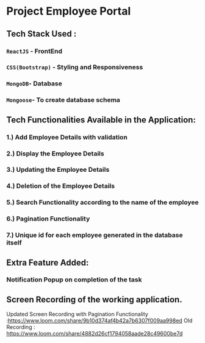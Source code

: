 # Project Employee Portal 


## Tech Stack Used :

### `ReactJS` - FrontEnd 

### `CSS(Bootstrap)` - Styling and Responsiveness

### `MongoDB`- Database 

### `Mongoose`- To create database schema

## Tech Functionalities Available in the Application:

  ### 1.) Add Employee Details with validation
  ### 2.) Display the Employee Details
  ### 3.) Updating the Employee Details
  ### 4.) Deletion of the Employee Details
  ### 5.) Search Functionality according to the name of the employee
  ### 6.) Pagination Functionality
  ### 7.) Unique id for each employee generated in the database itself


## Extra Feature Added:

  ### Notification Popup on completion of the task


## Screen Recording of the working application.

  Updated Screen Recording with Pagination Functionality :https://www.loom.com/share/9b10d374af4b42a7b6307f009aa998ed
  Old Recording : https://www.loom.com/share/4882d26cf1794058aade28c49600be7d
